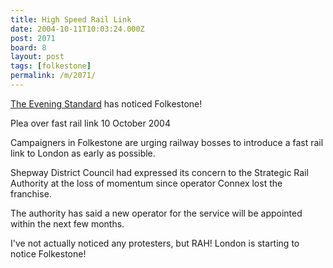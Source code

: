 ```yaml
---
title: High Speed Rail Link
date: 2004-10-11T10:03:24.000Z
post: 2071
board: 8
layout: post
tags: [folkestone]
permalink: /m/2071/
---
```

<a href="http://www.thisislondon.co.uk/news/londonnews/articles/PA_LONREGIONALNEWSCARLTON339su1">The Evening Standard</a> has noticed Folkestone!

Plea over fast rail link
10 October 2004

Campaigners in Folkestone are urging railway bosses to introduce a fast rail link to London as early as possible.

Shepway District Council had expressed its concern to the Strategic Rail Authority at the loss of momentum since operator Connex lost the franchise.

The authority has said a new operator for the service will be appointed within the next few months.

I've not actually noticed any protesters, but RAH! London is starting to notice Folkestone!
